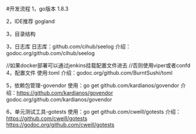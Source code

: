 #开发流程
1，go版本
1.8.3

2，IDE推荐
gogland

3，目录结构


3，日志库
日志库：github.com/cihub/seelog
介绍：godoc.org/github.com/cihub/seelog

//如果docker部署可以通过jenkins挂载配置文件进去
//否则使用viper或者confd
4，配置文件
使用:toml
介绍：godoc.org/github.com/BurntSushi/toml

5，依赖包管理-govendor
使用：go get github.com/kardianos/govendor
介绍：https://github.com/kardianos/govendor
     godoc.org/github.com/kardianos/govendor
     
6，单元测试工具-gotests
使用：go get github.com/cweill/gotests
介绍：https://github.com/cweill/gotests
     https://godoc.org/github.com/cweill/gotests
